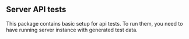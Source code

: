 ## Server API tests

This package contains basic setup for api tests. To run them, you need to have running server instance with generated test data.
